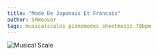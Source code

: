 ```yaml
---
title: "Mode De Japonais Et Francais"
author: SRWeaver
tags: musicalscales pianomodes sheetmusic 70bpm
---
```

![Musical Scale]()
